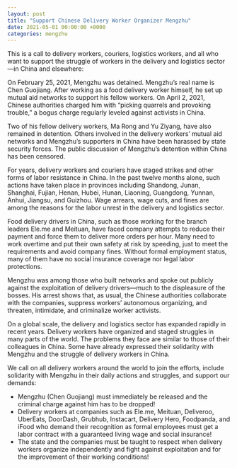 ```yaml
---
layout: post
title: "Support Chinese Delivery Worker Organizer Mengzhu"
date: 2021-05-01 00:00:00 +0000
categories: mengzhu
---
```


This is a call to delivery workers, couriers, logistics workers, and all who want to support the struggle of workers in the delivery and logistics sector—in China and elsewhere:

On February 25, 2021, Mengzhu was detained. Mengzhu’s real name is Chen Guojiang. After working as a food delivery worker himself, he set up mutual aid networks to support his fellow workers. On April 2, 2021, Chinese authorities charged him with “picking quarrels and provoking trouble,” a bogus charge regularly leveled against activists in China.

Two of his fellow delivery workers, Ma Rong and Yu Ziyang, have also remained in detention. Others involved in the delivery workers’ mutual aid networks and Mengzhu’s supporters in China have been harassed by state security forces. The public discussion of Mengzhu’s detention within China has been censored.

For years, delivery workers and couriers have staged strikes and other forms of labor resistance in China. In the past twelve months alone, such actions have taken place in provinces including Shandong, Junan, Shanghai, Fujian, Henan, Hubei, Hunan, Liaoning, Guangdong, Yunnan, Anhui, Jiangsu, and Guizhou. Wage arrears, wage cuts, and fines are among the reasons for the labor unrest in the delivery and logistics sector. 

Food delivery drivers in China, such as those working for the branch leaders Ele.me and Meituan, have faced company attempts to reduce their payment and force them to deliver more orders per hour. Many need to work overtime and put their own safety at risk by speeding, just to meet the requirements and avoid company fines. Without formal employment status, many of them have no social insurance coverage nor legal labor protections.

Mengzhu was among those who built networks and spoke out publicly against the exploitation of delivery drivers—much to the displeasure of the bosses. His arrest shows that, as usual, the Chinese authorities collaborate with the companies, suppress workers’ autonomous organizing, and threaten, intimidate, and criminalize worker activists.

On a global scale, the delivery and logistics sector has expanded rapidly in recent years. Delivery workers have organized and staged struggles in many parts of the world. The problems they face are similar to those of their colleagues in China. Some have already expressed their solidarity with Mengzhu and the struggle of delivery workers in China.

We call on all delivery workers around the world to join the efforts, include solidarity with Mengzhu in their daily actions and struggles, and support our demands:

 - Mengzhu (Chen Guojiang) must immediately be released and the criminal charge against him has to be dropped! 
 - Delivery workers at companies such as Ele.me, Meituan, Deliveroo, UberEats, DoorDash, Grubhub, Instacart, Delivery Hero, Foodpanda, and iFood who demand their recognition as formal employees must get a labor contract with a guaranteed living wage and social insurance!  
 - The state and the companies must be taught to respect when delivery workers organize independently and fight against exploitation and for the improvement of their working conditions!
 
